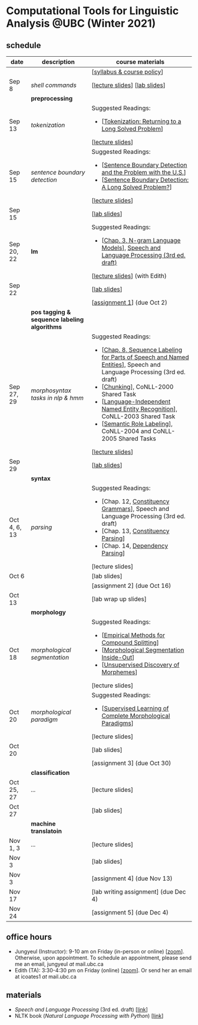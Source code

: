 # Computational Tools for Linguistic Analysis @UBC (Winter 2021)

## schedule
| date |	description	 |course materials |
| ------------ | ------------ | ------------  |
|  |  | [[syllabus & course policy](https://www.overleaf.com/read/twjqrgnvwzdq)] |
| Sep 8 | *shell commands*  | [[lecture slides](https://www.overleaf.com/read/fqqrwxqkjmtb)] [[lab slides](https://www.overleaf.com/read/djddcbxmfqhj)] |
|  | **preprocessing**  | |
| Sep 13 |  *tokenization*  |  Suggested Readings:  <ul><li>[[Tokenization: Returning to a Long Solved Problem](http://aclweb.org/anthology/P/P12/P12-2074.pdf)]</li></ul> [[lecture slides](https://www.overleaf.com/read/scpjfcgjvqyt)] |
| Sep 15  | *sentence boundary detection*   |   Suggested Readings:  <ul><li>[[Sentence Boundary Detection and the Problem with the U.S.](http://aclweb.org/anthology/N/N09/N09-2061.pdf)]</li><li>[[Sentence Boundary Detection: A Long Solved Problem?](http://aclweb.org/anthology/C/C12/C12-2096.pdf)]</li></ul> [[lecture slides](https://www.overleaf.com/read/wkpzqvvqfgmf)] |
| Sep 15 |   | [[lab slides](https://www.overleaf.com/read/nfnzdfpcvnqq)] |
| Sep 20, 22 | **lm**  | Suggested Readings:  <ul><li>[[Chap. 3, N-gram Language Models](https://web.stanford.edu/~jurafsky/slp3/3.pdf)], [Speech and Language Processing (3rd ed. draft)](https://web.stanford.edu/~jurafsky/slp3/)</li></ul> [[lecture slides](https://www.overleaf.com/read/fwxbpssbqkkm)] (with Edith) |
| Sep 22 |   | [[lab slides](https://www.overleaf.com/read/zkqkxkvjdrrb)]  |
|  |   | [[assignment 1](https://www.overleaf.com/read/rsrrcjdnpkvf)] (due Oct 2)  |
|  | **pos tagging & sequence labeling algorithms**  | |
| Sep 27, 29 | *morphosyntax tasks in nlp & hmm* |  Suggested Readings:  <ul><li>[[Chap. 8, Sequence Labeling for Parts of Speech and Named Entities](https://web.stanford.edu/~jurafsky/slp3/8.pdf)], Speech and Language Processing (3rd ed. draft)</li>  <li>[[Chunking](https://www.clips.uantwerpen.be/conll2000/chunking/)], CoNLL-2000 Shared Task</li> <li>[[Language-Independent Named Entity Recognition](https://www.clips.uantwerpen.be/conll2003/ner/)], CoNLL-2003 Shared Task</li><li>[[Semantic Role Labeling](http://www.lsi.upc.edu/~srlconll/)], CoNLL-2004 and CoNLL-2005 Shared Tasks</li> </ul> [[lecture slides](https://www.overleaf.com/read/hxwyvymgyxsy)] |
| Sep 29 |   | [[lab slides](https://www.overleaf.com/read/drrppbcnfdhy)] |
|  | **syntax**  | |
| Oct 4, 6, 13 | *parsing* |  Suggested Readings:  <ul><li>[Chap. 12, [Constituency Grammars](https://web.stanford.edu/~jurafsky/slp3/12.pdf)], Speech and Language Processing (3rd ed. draft)</li>   <li>[Chap. 13, [Constituency Parsing](https://web.stanford.edu/~jurafsky/slp3/13.pdf)]</li>   <li>[Chap. 14, [Dependency Parsing](https://web.stanford.edu/~jurafsky/slp3/14.pdf)]</li> </ul> [lecture slides] |
| Oct 6 |   | [lab slides] |
|  |   | [assignment 2] (due Oct 16)  |
| Oct 13 |   | [lab wrap up slides] |
|  | **morphology**  | |
| Oct 18 | *morphological segmentation*  | Suggested Readings:  <ul><li>[[Empirical Methods for Compound Splitting](http://www.aclweb.org/anthology/E03-1076)]</li> <li>[[Morphological Segmentation Inside-Out](https://www.aclweb.org/anthology/D16-1256/)]</li><li>[[Unsupervised Discovery of Morphemes](http://aclweb.org/anthology/W02-0603)]</li></ul> [lecture slides] |
| Oct 20 | *morphological paradigm* | Suggested Readings:  <ul><li>[[Supervised Learning of Complete Morphological Paradigms](https://www.aclweb.org/anthology/N13-1138)]</li></ul> [lecture slides] |
| Oct 20 |   | [lab slides] |
|  |   | [assignment 3] (due Oct 30)  |
|  | **classification**  | |
| Oct 25, 27 | *...*  | [lecture slides] |
| Oct  27 |  | [lab slides] |
|  | **machine translatoin**  | |
| Nov 1, 3 | *...*  | [lecture slides] |
| Nov 3 |  | [lab slides] |
| Nov 3 |   | [assignment 4] (due Nov 13)  |
| Nov 17 |   | [lab writing assignment] (due Dec 4)  |
| Nov 24 |   | [assignment 5] (due Dec 4)  |


## office hours
* Jungyeul (Instructor): 9-10 am on Friday (in-person or online) [[zoom](https://ubc.zoom.us/j/4232149833?pwd=NDRpUFR4VjVWM2Qyd2sweGpNaFBadz09)]. Otherwise, upon appointment. To schedule an appointment, please send me an email, jungyeul _at_ mail.ubc.ca
* Edith (TA): 3:30-4:30 pm on Friday (online) [[zoom](https://zoom.us/j/6819608527?pwd=UHViTnhMYjM5enhiR1lBMWZKR2sxdz09)]. Or send her an email at icoates1 _at_ mail.ubc.ca


## materials
* _Speech and Language Processing_ (3rd ed. draft) [[link](https://web.stanford.edu/~jurafsky/slp3/)]
* NLTK book (_Natural Language Processing with Python_) [[link](https://www.nltk.org/book/)]
